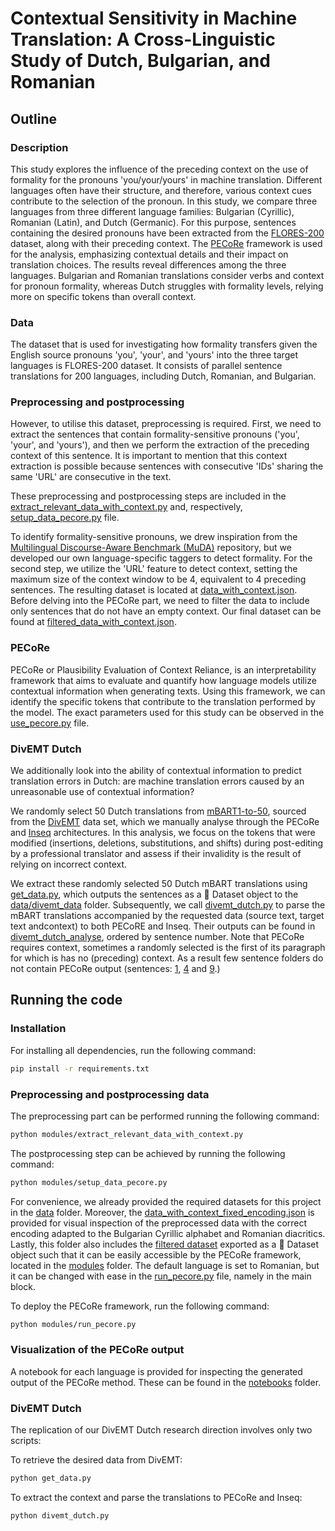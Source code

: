 # Contextual Sensitivity in Machine Translation: A Cross-Linguistic Study of Dutch, Bulgarian, and Romanian

## Outline

### Description

This study explores the influence of the preceding context on the use of formality for the pronouns 'you/your/yours' in machine translation. Different languages often have their structure, and therefore, various context cues contribute to the selection of the pronoun. In this study, we compare three languages from three different language families: Bulgarian (Cyrillic), Romanian (Latin), and Dutch (Germanic). For this purpose, sentences containing the desired pronouns have been extracted from the [FLORES-200](https://huggingface.co/datasets/facebook/flores) dataset, along with their preceding context. The [PECoRe](https://huggingface.co/spaces/gsarti/pecore) framework is used for the analysis, emphasizing contextual details and their impact on translation choices. The results reveal differences among the three languages. Bulgarian and Romanian translations consider verbs and context for pronoun formality, whereas Dutch struggles with formality levels, relying more on specific tokens than overall context.

### Data

The dataset that is used for investigating how formality transfers given the English source pronouns 'you', 'your', and 'yours' into the three target languages is FLORES-200 dataset. It consists of parallel sentence translations for 200 languages, including Dutch, Romanian, and Bulgarian. 

### Preprocessing and postprocessing 

However, to utilise this dataset, preprocessing is required. First, we need to extract the sentences that contain formality-sensitive pronouns ('you', 'your', and 'yours'), and then we perform the extraction of the preceding context of this sentence. It is important to mention that this context extraction is possible because sentences with consecutive 'IDs' sharing the same 'URL' are consecutive in the text. 

These preprocessing and postprocessing steps are included in the [extract_relevant_data_with_context.py](modules/extract_relevant_data_with_context.py) and, respectively, [setup_data_pecore.py](modules/setup_data_pecore.py) file. 

To identify formality-sensitive pronouns, we drew inspiration from the [Multilingual Discourse-Aware Benchmark (MuDA)](https://github.com/CoderPat/MuDA) repository, but we developed our own language-specific taggers to detect formality. For the second step, we utilize the 'URL' feature to detect context, setting the maximum size of the context window to be 4, equivalent to 4 preceding sentences. The resulting dataset is located at [data_with_context.json](data/data_with_context.json). Before delving into the PECoRe part, we need to filter the data to include only sentences that do not have an empty context. Our final dataset can be found at [filtered_data_with_context.json](data/filtered_data_with_context.json).

### PECoRe 

PECoRe or Plausibility Evaluation of Context Reliance, is an interpretability framework that aims to evaluate and quantify how language models utilize contextual information when generating texts. Using this framework, we can identify the specific tokens that contribute to the translation performed by the model. The exact parameters used for this study can be observed in the [use_pecore.py](modules/use_pecore.py) file.  

### DivEMT Dutch
We additionally look into the ability of contextual information to predict translation errors in Dutch: are machine translation errors caused by an unreasonable use of contextual information?

We randomly select 50 Dutch translations from [mBART1-to-50](https://huggingface.co/facebook/mbart-large-50-one-to-many-mmt), sourced from the [DivEMT](https://huggingface.co/datasets/GroNLP/divemt) data set, which we manually analyse through the PECoRe and [Inseq](https://github.com/inseq-team/inseq) architectures. In this analysis, we focus on the tokens that were modified (insertions, deletions, substitutions, and shifts) during post-editing by a professional translator and assess if their invalidity is the result of relying on incorrect context.  

We extract these randomly selected 50 Dutch mBART translations using [get_data.py](get_data.py), which outputs the sentences as a 🤗 Dataset object to the [data/divemt_data](data/divemt_data) folder.
Subsequently, we call [divemt_dutch.py](divemt_dutch.py) to parse the mBART translations accompanied by the requested data (source text, target text andcontext) to both PECoRE and Inseq. Their outputs can be found in [divemt_dutch_analyse](divemt_dutch_analyse), ordered by sentence number. 
Note that PECoRe requires context, sometimes a randomly selected is the first of its paragraph for which is has no (preceding) context. As a result few sentence folders do not contain PECoRe output (sentences: [1](divemt_dutch_analyse/sen_1/), [4](divemt_dutch_analyse/sen_4/) and [9](divemt_dutch_analyse/sen_9/).)


## Running the code

### Installation

For installing all dependencies, run the following command:
```bash
pip install -r requirements.txt
```
### Preprocessing and postprocessing data 

The preprocessing part can be performed running the following command:
```bash
python modules/extract_relevant_data_with_context.py
```

The postprocessing step can be achieved by running the following command:
```bash
python modules/setup_data_pecore.py
```

For convenience, we already provided the required datasets for this project in the [data](data) folder. Moreover, the [data_with_context_fixed_encoding.json](data/data_with_context_fixed_encoding.json) is provided for visual inspection of the preprocessed data with the correct encoding adapted to the Bulgarian Cyrillic alphabet and Romanian diacritics. Lastly, this folder also includes the [filtered dataset](data/filtered_data_with_context) exported as a 🤗 Dataset object such that it can be easily accessible by the PECoRe framework, located in the [modules](modules) folder. The default language is set to Romanian, but it can be changed with ease in the [run_pecore.py](modules/run_pecore.py) file, namely in the main block.

To deploy the PECoRe framework, run the following command: 
```bash
python modules/run_pecore.py
```

### Visualization of the PECoRe output
A notebook for each language is provided for inspecting the generated output of the PECoRe method. These can be found in the [notebooks](notebooks) folder.

### DivEMT Dutch
The replication of our DivEMT Dutch research direction involves only two scripts:

To retrieve the desired data from DivEMT:
```bash
python get_data.py
```

To extract the context and parse the translations to PECoRe and Inseq:
```bash
python divemt_dutch.py
```